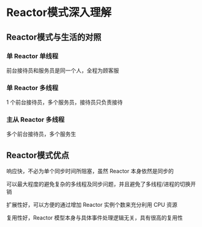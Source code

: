 # Reactor模式深入理解
## Reactor模式与生活的对照
### 单 Reactor 单线程
前台接待员和服务员是同一个人，全程为顾客服

### 单 Reactor 多线程
1 个前台接待员，多个服务员，接待员只负责接待

### 主从 Reactor 多线程
多个前台接待员，多个服务生

## Reactor模式优点
响应快，不必为单个同步时间所阻塞，虽然 Reactor 本身依然是同步的

可以最大程度的避免复杂的多线程及同步问题，并且避免了多线程/进程的切换开销

扩展性好，可以方便的通过增加 Reactor 实例个数来充分利用 CPU 资源

复用性好，Reactor  模型本身与具体事件处理逻辑无关，具有很高的复用性
